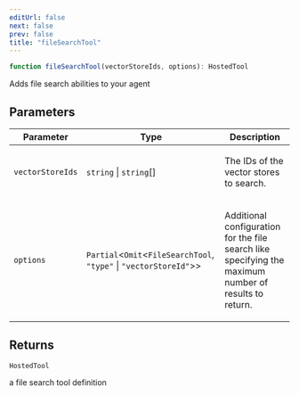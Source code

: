 ```yaml
---
editUrl: false
next: false
prev: false
title: "fileSearchTool"
---
```


```ts
function fileSearchTool(vectorStoreIds, options): HostedTool
```

Adds file search abilities to your agent

## Parameters

<table>
<thead>
<tr>
<th>Parameter</th>
<th>Type</th>
<th>Description</th>
</tr>
</thead>
<tbody>
<tr>
<td>

`vectorStoreIds`

</td>
<td>

`string` \| `string`[]

</td>
<td>

The IDs of the vector stores to search.

</td>
</tr>
<tr>
<td>

`options`

</td>
<td>

`Partial`\<`Omit`\<`FileSearchTool`, `"type"` \| `"vectorStoreId"`\>\>

</td>
<td>

Additional configuration for the file search like specifying the maximum number of results to return.

</td>
</tr>
</tbody>
</table>

## Returns

`HostedTool`

a file search tool definition
